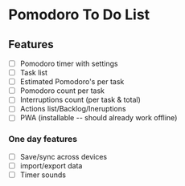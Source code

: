 # Pomodoro To Do List

## Features
- [ ] Pomodoro timer with settings
- [ ] Task list 
- [ ] Estimated Pomodoro's per task
- [ ] Pomodoro count per task
- [ ] Interruptions count (per task & total)
- [ ] Actions list/Backlog/Ineruptions
- [ ] PWA (installable -- should already work offline)

### One day features
- [ ] Save/sync across devices
- [ ] import/export data
- [ ] Timer sounds
